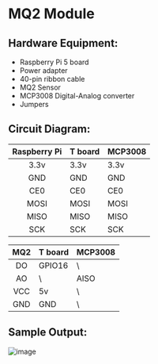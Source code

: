 # MQ2 Module #

## Hardware Equipment:

- Raspberry Pi 5 board
- Power adapter
- 40-pin ribbon cable
- MQ2 Sensor
- MCP3008 Digital-Analog converter
- Jumpers

## Circuit Diagram:
| Raspberry Pi | T board | MCP3008 |
| :----------: | ------- | ------- |
|     3.3v     | 3.3v    | 3.3v    |
|     GND      | GND     | GND     |
|     CE0      | CE0     | CE0     |
|     MOSI     | MOSI    | MOSI    |
|     MISO     | MISO    | MISO    |
|     SCK      | SCK     | SCK     |

| MQ2  | T board | MCP3008 |
| :--: | ------- | ------- |
|  DO  | GPIO16  | \       |
|  AO  | \       | AISO    |
| VCC  | 5v      | \       |
| GND  | GND     | \       |



## Sample Output:
![image](https://github.com/user-attachments/assets/3f568e36-cea9-4f2f-963b-1ea952466f6a)

